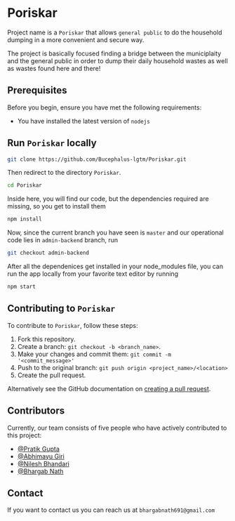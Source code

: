 # Poriskar

Project name is a `Poriskar` that allows `general public` to do the household dumping in a more convenient and secure way.

The project is basically focused finding a bridge between the municiplaity and the general public in order to dump their daily household wastes as well as wastes found here and there!

## Prerequisites

Before you begin, ensure you have met the following requirements:

* You have installed the latest version of `nodejs`

## Run `Poriskar` locally

```bash
git clone https://github.com/Bucephalus-lgtm/Poriskar.git
```

Then redirect to the directory `Poriskar`.

```bash
cd Poriskar
```

Inside here, you will find our code, but the dependencies required are missing, so you get to install them

```bash
npm install
```

Now, since the current branch you have seen is `master` and our operational code lies in `admin-backend` branch, run

```bash
git checkout admin-backend
```



After all the dependenices get installed in your node_modules file, you can run the app locally from your favorite text editor by running

```bash
npm start 
```

## Contributing to `Poriskar`

To contribute to `Poriskar`, follow these steps:

1. Fork this repository.
2. Create a branch: `git checkout -b <branch_name>`.
3. Make your changes and commit them: `git commit -m '<commit_message>'`
4. Push to the original branch: `git push origin <project_name>/<location>`
5. Create the pull request.

Alternatively see the GitHub documentation on [creating a pull request](https://help.github.com/en/github/collaborating-with-issues-and-pull-requests/creating-a-pull-request).

## Contributors

Currently, our team consists of five people who have actively contributed to this project:

* [@Pratik Gupta](https://github.com/inomag)
* [@Abhimayu Giri](https://github.com/abhimanyunlp)
* [@Nilesh Bhandari](https://github.com/css-is-tough)
* [@Bhargab Nath](https://github.com/Bucephalus-lgtm)

## Contact

If you want to contact us you can reach us at `bhargabnath691@gmail.com`
